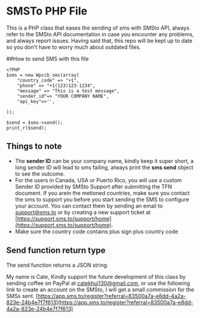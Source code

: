 # SMSTo PHP File
This is a PHP class that eases the sending of sms with  SMSto API, always refer to the SMSto API documentation in case you encounter any problems, and always report issues. Having said that, this repo will be kept up to date so you don't have to worry much about outdated files.

##How to send SMS with this file
```
<?PHP
$sms = new Wpccb_sms(array(
	"country_code" => "+1",
	"phone" => "+1(123)123-1234",
	"message" => "This is a test message", 
	"sender_id"=> "YOUR COMPANY NAME",
	"api_key"=>'',

));

$send = $sms->send();
print_r($send);
```
## Things to note
- The **sender ID** can be your company name, kindly keep it super short, a long sender ID will lead to sms failing, always print the **sms send** object to see the outcome.
- For the users in Canada, USA or Puerto Rico, you will use a custom Sender ID provided by SMSto Support after submitting the TFN document. If you arein  the metioned countries, make sure you contact the sms to support you before you start sending the SMS to configure your account. You can contact them by sending an email to support@sms.to or by creating a new support ticket at [https://support.sms.to/support/home](https://support.sms.to/support/home).
- Make sure the country code contains plus sign plus country code

## Send function return type
The send function returns a JSON string. 

My name is Cate, Kindly support the future development of this class by sending  coffee on PayPal at catekhui130@gmail.com, or  use the following link to create an account on the SMSto, I will get a small commission for the SMSs sent.
[https://app.sms.to/register?referral=83500a7a-e8dd-4a2a-823e-24b4e7f7f613](https://app.sms.to/register?referral=83500a7a-e8dd-4a2a-823e-24b4e7f7f613)

